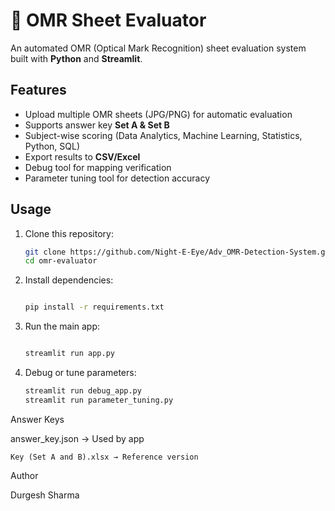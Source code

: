 # 🎯 OMR Sheet Evaluator

An automated OMR (Optical Mark Recognition) sheet evaluation system built with **Python** and **Streamlit**.

## Features
- Upload multiple OMR sheets (JPG/PNG) for automatic evaluation
- Supports answer key **Set A & Set B**
- Subject-wise scoring (Data Analytics, Machine Learning, Statistics, Python, SQL)
- Export results to **CSV/Excel**
- Debug tool for mapping verification
- Parameter tuning tool for detection accuracy

## Usage
1. Clone this repository:
   ```bash
   git clone https://github.com/Night-E-Eye/Adv_OMR-Detection-System.git
   cd omr-evaluator
2. Install dependencies:
   ```bash

   pip install -r requirements.txt

3. Run the main app:
   ```bash  

   streamlit run app.py

4. Debug or tune parameters:
    ```bash
   streamlit run debug_app.py
   streamlit run parameter_tuning.py

Answer Keys

answer_key.json → Used by app
  
    Key (Set A and B).xlsx → Reference version

Author

Durgesh Sharma
